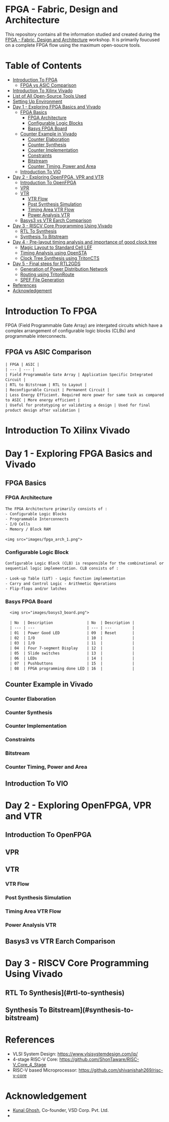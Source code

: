 # FPGA - Fabric, Design and Architecture
  This repository contains all the information studied and created during the [FPGA - Fabric, Design and Architecture](https://www.vlsisystemdesign.com/fpga/) workshop. It is primarily foucused on a complete FPGA flow using the maximum open-soucre tools.

# Table of Contents
  - [Introduction To FPGA](#introduction-to-fpga)
    - [FPGA vs ASIC Comparison](#fpga-vs-asic-comparison)
  - [Introduction To Xilinx Vivado](#introduction-to-xilinx-vivado)
  - [List of All Open-Source Tools Used](#list-of-all-open-source-tools-used)
  - [Setting Up Environment](#setting-up-environment)
  - [Day 1 - Exploring FPGA Basics and Vivado](#day-1---exploring-fpga-basics-and-vivado)
    - [FPGA Basics](#fpga-basics)
      - [FPGA Architecture](#fpga-architecture)
      - [Configurable Logic Blocks](#configurable-logic-blocks)
      - [Basys FPGA Board](#basys-fpga-board)
    - [Counter Example in Vivado](#counter-example-in-vivado)
      - [Counter Elaboration](#counter-elaboration)
      - [Counter Synthesis](#counter-synthesis)
      - [Counter Implementation](#counter-implementation)
      - [Constraints](#constraints)
      - [Bitstream](#bitstream)
      - [Counter Timing, Power and Area](#counter-timing-power-and-area)
    - [Introduction To VIO](#introduction-to-vio)
  - [Day 2 - Exploring OpenFPGA, VPR and VTR](#day-2---exploring-openfpga-vpr-and-vtr)
    - [Introduction To OpenFPGA](#introduction-to-openfpga)
    - [VPR](#vpr)
    - [VTR](#vtr)
      - [VTR Flow](#vtr-flow)
      - [Post Synthesis Simulation](#post-synthesis-simulation)
      - [Timing Area VTR Flow](#timing-area-vtr-flow)
      - [Power Analysis VTR](#power-analysis-vtr)
    - [Basys3 vs VTR Earch Comparison](#basys3-vs-vtr-earch-comparison)
  - [Day 3 - RISCV Core Programming Using Vivado](#day-3---riscv-core-programming-using-vivado)
    - [RTL To Synthesis](#rtl-to-synthesis)
    - [Synthesis To Bitstream](#synthesis-to-bitstream)
  - [Day 4 - Pre-layout timing analysis and importance of good clock tree](#day-4---pre-layout-timing-analysis-and-importance-of-good-clock-tree)
    - [Magic Layout to Standard Cell LEF](#magic-layout-to-standard-cell-lef)
    - [Timing Analysis using OpenSTA](#timing-analysis-using-opensta)
    - [Clock Tree Synthesis using TritonCTS](#clock-tree-synthesis-using-tritoncts)
  - [Day 5 - Final steps for RTL2GDS](#day-5---final-steps-for-rtl2gds)
    - [Generation of Power Distribution Network](#generation-of-power-distribution-network)
    - [Routing using TritonRoute](#routing-using-tritonroute)
    - [SPEF File Generation](#spef-file-generation)
  - [References](#references)
  - [Acknowledgement](#acknowledgement)
 
# Introduction To FPGA
  FPGA (Field Programmable Gate Array) are intergated circuits which have a complex arrangement of configurable logic blocks (CLBs) and programmable interconnects. 
 
 ## FPGA vs ASIC Comparison
    | FPGA | ASIC |
    | --- | --- |
    | Field Programmable Gate Array | Application Specific Integrated Circuit |
    | RTL to Bitstream | RTL to Layout |
    | Reconfigurable Circuit | Permanent Circuit |
    | Less Energy Efficient. Required more power for same task as compared to ASIC | More energy efficient |
    | Useful for prototyping or validating a design | Used for final product design after validation |

# Introduction To Xilinx Vivado


# Day 1 - Exploring FPGA Basics and Vivado
 ## FPGA Basics
   ### FPGA Architecture
    The FPGA Architecture primarily consists of :
    - Configurable Logic Blocks
    - Programmable Interconnects 
    - I/O Cells
    - Memory / Block RAM
    
    <img src="images/fpga_arch_1.png">

   ### Configurable Logic Block
    Configurable Logic Block (CLB) is responsible for the combinational or sequential logic implementation. CLB consists of :

    - Look-up Table (LUT) - Logic function implementation
    - Carry and Control Logic - Arithmetic Operations
    - Flip-flops and/or latches

   ### Basys FPGA Board

      <img src="images/basys3_board.png">

      | No  | Description               | No  | Description |
      | --- | ---                       | --- | ---         |
      | 01  | Power Good LED            | 09  | Reset       |
      | 02  | I/O                       | 10  |             |
      | 03  | I/O                       | 11  |             |
      | 04  | Four 7-segment Display    | 12  |             |
      | 05  | Slide switches            | 13  |             |
      | 06  | LEDs                      | 14  |             |
      | 07  | Pushbuttons               | 15  |             |
      | 08  | FPGA programming done LED | 16  |             |

 ## Counter Example in Vivado

   ### Counter Elaboration

   ### Counter Synthesis

   ### Counter Implementation

   ### Constraints

   ### Bitstream

   ### Counter Timing, Power and Area

 ## Introduction To VIO

# Day 2 - Exploring OpenFPGA, VPR and VTR

 ## Introduction To OpenFPGA
 ## VPR
 ## VTR
   ### VTR Flow
   ### Post Synthesis Simulation
   ### Timing Area VTR Flow
   ### Power Analysis VTR
 ## Basys3 vs VTR Earch Comparison

# Day 3 - RISCV Core Programming Using Vivado
 ## RTL To Synthesis](#rtl-to-synthesis)
 ## Synthesis To Bitstream](#synthesis-to-bitstream)
   
# References
  - VLSI System Design: https://www.vlsisystemdesign.com/ip/
  - 4-stage RISC-V Core: https://github.com/ShonTaware/RISC-V_Core_4_Stage
  - RISC-V based Microprocessor: https://github.com/shivanishah269/risc-v-core

# Acknowledgement
  - [Kunal Ghosh](https://github.com/kunalg123), Co-founder, VSD Corp. Pvt. Ltd.
  - 
